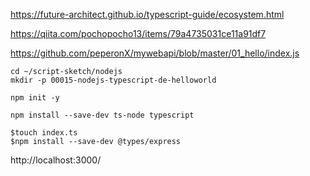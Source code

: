 https://future-architect.github.io/typescript-guide/ecosystem.html

https://qiita.com/pochopocho13/items/79a4735031ce11a91df7

https://github.com/peperonX/mywebapi/blob/master/01_hello/index.js


```
cd ~/script-sketch/nodejs
mkdir -p 00015-nodejs-typescript-de-helloworld

npm init -y

npm install --save-dev ts-node typescript

```

```
$touch index.ts
$npm install --save-dev @types/express
```


http://localhost:3000/
